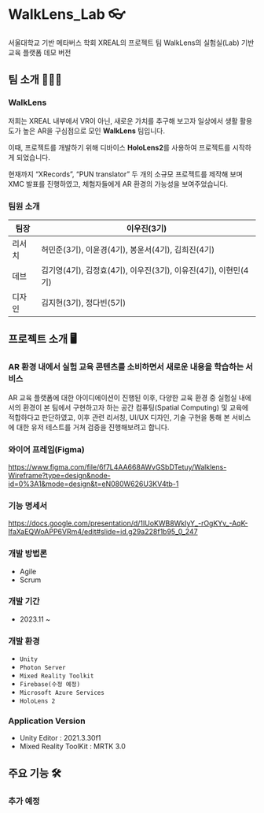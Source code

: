# WalkLens_Lab 👓
서울대학교 기반 메타버스 학회 XREAL의 프로젝트 팀 WalkLens의 실험실(Lab) 기반 교육 플랫폼 데모 버전

##  팀 소개 👨‍👦‍👦
 ### WalkLens
 저희는 XREAL 내부에서 VR이 아닌, 새로운 가치를 추구해 보고자 일상에서 생활 활용도가 높은 AR을 구심점으로 모인 **WalkLens** 팀입니다. 
 
 이때, 프로젝트를 개발하기 위해 디바이스 **HoloLens2**를 사용하여 프로젝트를 시작하게 되었습니다. 
 
 현재까지 “XRecords”, “PUN translator” 두 개의 소규모 프로젝트를 제작해 보며 XMC 발표를 진행하였고, 체험자들에게 AR 환경의 가능성을 보여주었습니다.
 ### 팀원 소개
|팀장|이우진(3기)|
|------|------|
|리서치|허민준(3기), 이윤경(4기), 봉윤서(4기), 김희진(4기)|
|데브|김기영(4기), 김정효(4기), 이우진(3기), 이유진(4기), 이현민(4기)|
|디자인|김지현(3기), 정다빈(5기)|
## 프로젝트 소개 🖥
 ### AR 환경 내에서 실험 교육 콘텐츠를 소비하면서 새로운 내용을 학습하는 서비스
 AR 교육 플랫폼에 대한 아이디에이션이 진행된 이후, 다양한 교육 환경 중 실험실 내에서의 환경이 본 팀에서 구현하고자 하는 공간 컴퓨팅(Spatial Computing) 및 교육에 적합하다고 판단하였고,
 이후 관련 리서칭, UI/UX 디자인, 기술 구현을 통해 본 서비스에 대한 유저 테스트를 거쳐 검증을 진행해보려고 합니다.
 
 ### 와이어 프레임(Figma)
 https://www.figma.com/file/6f7L4AA668AWvGSbDTetuy/Walklens-Wireframe?type=design&node-id=0%3A1&mode=design&t=eN080W626U3KV4tb-1

 ### 기능 명세서
 https://docs.google.com/presentation/d/1IUoKWB8WkIyY_-rOgKYv_-AqK-IfaXaEQWoAPP6VRm4/edit#slide=id.g29a228f1b95_0_247
 
 ### 개발 방법론
  * Agile
  * Scrum
 ### 개발 기간
  - 2023.11 ~ 
 ### 개발 환경
  - `Unity`
  - `Photon Server`
  - `Mixed Reality Toolkit`
  - `Firebase(수정 예정)`
  - `Microsoft Azure Services`
  - `HoloLens 2`
 ### Application Version
  - Unity Editor : 2021.3.30f1
  - Mixed Reality ToolKit : MRTK 3.0
 
## 주요 기능 🛠
 ### 추가 예정
